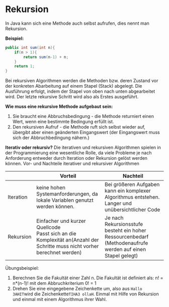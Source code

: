# Rekursion

In Java kann sich eine Methode auch selbst aufrufen, dies nennt man Rekursion.

**Beispiel:**

```java
public int sum(int n){
    if(n > 1){
        return sum(n-1) + n;
    }
    return 1;
}
```

Bei rekursiven Algorithmen werden die Methoden bzw. deren Zustand vor der konkreten Abarbeitung auf einem Stapel (Stack) abgelegt. Die Ausführung erfolgt, indem der Stapel von oben nach unten abgearbeitet wird. Der letzte rekursive Schritt wird also als Erstes ausgeführt.

**Wie muss eine rekursive Methode aufgebaut sein:**

1. Sie braucht eine Abbruchsbedingung - die Methode returniert einen Wert, wenn eine bestimmte Bedingung erfüllt ist.
2. Den rekursiven Aufruf - die Methode ruft sich selbst wieder auf, übergibt aber einen geänderten Eingangswert (der Eingangswert muss sich der Abbruchbedingung nähern.)



**Iterativ oder rekursiv?**
Die iterativen und rekursiven Algorithmen spielen in der Programmierung eine wesentliche Rolle, da viele Probleme je nach Anforderung entweder durch Iteration oder Rekursion gelöst werden können.
Vor- und Nachteile iterativer und rekursiver Algorithmen

|           | Vorteil                                                      | Nachteil                                                     |
| --------- | ------------------------------------------------------------ | ------------------------------------------------------------ |
| Iteration | keine hohen Systemanforderungen, da lokale Variablen genutzt werden können. | Bei größeren Aufgaben kann ein komplexer Algorithmus entstehen.<br />Langer und unübersichtlicher Code |
| Rekursion | Einfacher und kurzer Quellcode<br />Passt sich an die Komplexität an(Anzahl der Schritte muss nicht vorher berechnet werden) | Je nach Rekursionsstufe besteht ein hoher Ressourcenbedarf (Methodenaufrufe werden auf einen Stapel gelegt)<br /> |



Übungsbeispiel:

1. Berechnen Sie die Fakultät einer Zahl n.
   Die Fakultät ist definiert als: n! = n\*(n-1)! mit dem Abbruchkriterium 0! = 1
2. Drehen Sie eine eingegebene Zeichenkette um, also aus `Hallo 3AHIT`wird die Zeichenkette`TIHA3 ollaH`. Einmal mit Hilfe von Rekursion und einmal mit einem Algorithmus ihrer Wahl.